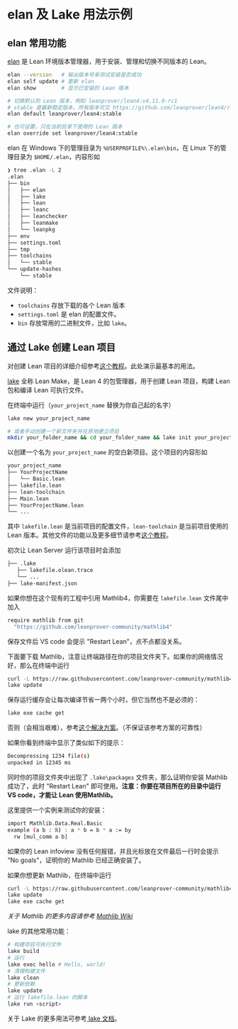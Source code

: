 # elan 及 Lake 用法示例

## elan 常用功能

[elan](https://github.com/leanprover/elan) 是 Lean 环境版本管理器，用于安装、管理和切换不同版本的 Lean。

```bash
elan --version   # 输出版本号来测试安装是否成功
elan self update # 更新 elan
elan show        # 显示已安装的 Lean 版本

# 切换默认的 Lean 版本，例如 leanprover/lean4:v4.11.0-rc1 
# stable 是最新稳定版本，所有版本可见 https://github.com/leanprover/lean4/releases
elan default leanprover/lean4:stable 

# 也可设置，只在当前目录下使用的 Lean 版本
elan override set leanprover/lean4:stable
```

elan 在 Windows 下的管理目录为 `%USERPROFILE%\.elan\bin`，在 Linux 下的管理目录为 `$HOME/.elan`，内容形如

```bash
❯ tree .elan -L 2
.elan
├── bin
│   ├── elan
│   ├── lake
│   ├── lean
│   ├── leanc
│   ├── leanchecker
│   ├── leanmake
│   └── leanpkg
├── env
├── settings.toml
├── tmp
├── toolchains
│   └── stable
└── update-hashes
    └── stable
```

文件说明：
- `toolchains` 存放下载的各个 Lean 版本
- `settings.toml` 是 elan 的配置文件。
- `bin` 存放常用的二进制文件，比如 `lake`。

## 通过 Lake 创建 Lean 项目

对创建 Lean 项目的详细介绍参考[这个教程](https://www.leanprover.cn/fp-lean-zh/hello-world/starting-a-project.html)。此处演示最基本的用法。

[lake](https://github.com/leanprover/lake) 全称 Lean Make，是 Lean 4 的包管理器，用于创建 Lean 项目，构建 Lean 包和编译 Lean 可执行文件。

在终端中运行（`your_project_name` 替换为你自己起的名字）

```bash
lake new your_project_name

# 或者手动创建一个新文件夹并在原地建立项目
mkdir your_folder_name && cd your_folder_name && lake init your_project_name
```

以创建一个名为 `your_project_name` 的空白新项目。这个项目的内容形如

```bash
your_project_name
├── YourProjectName
│   └── Basic.lean
├── lakefile.lean
├── lean-toolchain
├── Main.lean
├── YourProjectName.lean
└── ...
```

其中 `lakefile.lean` 是当前项目的配置文件，`lean-toolchain` 是当前项目使用的 Lean 版本。其他文件的功能以及更多细节请参考[这个教程](https://www.leanprover.cn/fp-lean-zh/hello-world/starting-a-project.html)。

初次让 Lean Server 运行该项目时会添加

```bash
├── .lake
   ├── lakefile.olean.trace
   └── ...
├── lake-manifest.json
```

如果你想在这个现有的工程中引用 Mathlib4，你需要在 `lakefile.lean` 文件尾中加入

```bash
require mathlib from git
  "https://github.com/leanprover-community/mathlib4"
```

保存文件后 VS code 会提示 "Restart Lean"，点不点都没关系。

下面要下载 Mathlib，注意让终端路径在你的项目文件夹下。如果你的网络情况好，那么在终端中运行
```bash
curl -L https://raw.githubusercontent.com/leanprover-community/mathlib4/master/lean-toolchain -o lean-toolchain
lake update
```

保存运行缓存会让每次编译节省一两个小时，但它当然也不是必须的：

```bash
lake exe cache get
```

否则（会相当艰难），参考[这个解决方案](https://zhuanlan.zhihu.com/p/680690436)。（不保证该参考方案的可靠性）

如果你看到终端中显示了类似如下的提示：

```bash
Decompressing 1234 file(s)
unpacked in 12345 ms
```

同时你的项目文件夹中出现了 `.lake\packages` 文件夹，那么证明你安装 Mathlib 成功了，此时 "Restart Lean" 即可使用。**注意：你要在项目所在的目录中运行 VS code，才能让 Lean 使用Mathlib。**

这里提供一个实例来测试你的安装：
```bash
import Mathlib.Data.Real.Basic
example (a b : ℝ) : a * b = b * a := by
  rw [mul_comm a b]
```
如果你的 Lean infoview 没有任何报错，并且光标放在文件最后一行时会提示 "No goals"，证明你的 Mathlib 已经正确安装了。

如果你想更新 Mathlib，在终端中运行

```bash
curl -L https://raw.githubusercontent.com/leanprover-community/mathlib4/master/lean-toolchain -o lean-toolchain
lake update
lake exe cache get
```

*关于 Mathlib 的更多内容请参考 [Mathlib Wiki](https://github.com/leanprover-community/mathlib4/wiki/Using-mathlib4-as-a-dependency)*

lake 的其他常用功能：

```bash
# 构建项目可执行文件
lake build
# 运行
lake exec hello # Hello, world!
# 清理构建文件
lake clean
# 更新依赖
lake update
# 运行 lakefile.lean 的脚本
lake run <script>
```

关于 Lake 的更多用法可参考[ lake 文档](../references/lake-doc.md)。
